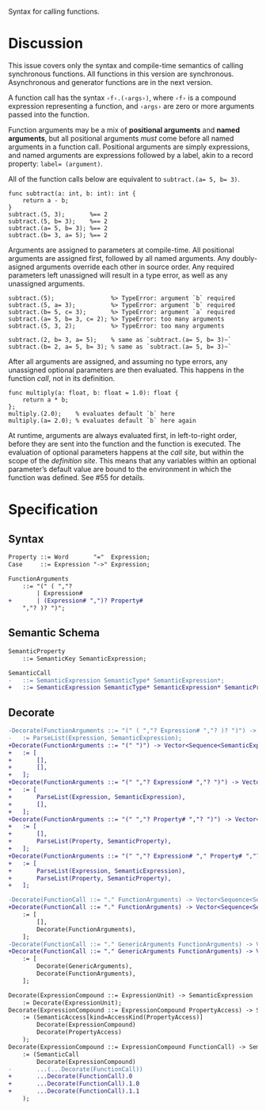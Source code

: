 Syntax for calling functions.

# Discussion
This issue covers only the syntax and compile-time semantics of calling synchronous functions. All functions in this version are synchronous. Asynchronous and generator functions are in the next version.

A function call has the syntax `‹f›.(‹args›)`, where `‹f›` is a compound expression representing a function, and `‹args›` are zero or more arguments passed into the function.

Function arguments may be a mix of **positional arguments** and **named arguments**, but all positional arguments *must* come before all named arguments in a function call. Positional arguments are simply expressions, and named arguments are expressions followed by a label, akin to a record property: `label= (argument)`.

All of the function calls below are equivalent to `subtract.(a= 5, b= 3)`.
```cp
func subtract(a: int, b: int): int {
	return a - b;
}
subtract.(5, 3);       %== 2
subtract.(5, b= 3);    %== 2
subtract.(a= 5, b= 3); %== 2
subtract.(b= 3, a= 5); %== 2
```

Arguments are assigned to parameters at compile-time. All positional arguments are assigned first, followed by all named arguments. Any doubly-asigned arguments override each other in source order. Any required parameters left unassigned will result in a type error, as well as any unassigned arguments.
```cp
subtract.(5);                %> TypeError: argument `b` required
subtract.(5, a= 3);          %> TypeError: argument `b` required
subtract.(b= 5, c= 3);       %> TypeError: argument `a` required
subtract.(a= 5, b= 3, c= 2); %> TypeError: too many arguments
subtract.(5, 3, 2);          %> TypeError: too many arguments

subtract.(2, b= 3, a= 5);    % same as `subtract.(a= 5, b= 3)~`
subtract.(b= 2, a= 5, b= 3); % same as `subtract.(a= 5, b= 3)~`
```

After all arguments are assigned, and assuming no type errors, any unassigned optional parameters are then evaluated. This happens in the function *call*, not in its definition.
```cp
func multiply(a: float, b: float = 1.0): float {
	return a * b;
};
multiply.(2.0);    % evaluates default `b` here
multiply.(a= 2.0); % evaluates default `b` here again
```

At runtime, arguments are always evaluated first, in left-to-right order, before they are sent into the function and the function is executed. The evaluation of optional parameters happens at the *call site*, but within the scope of the *definition site*. This means that any variables within an optional parameter’s default value are bound to the environment in which the function was defined. See #55 for details.

# Specification

## Syntax
```diff
Property ::= Word       "="  Expression;
Case     ::= Expression "->" Expression;

FunctionArguments
	::= "(" ( ","?
		| Expression#
+		| (Expression# ",")? Property#
	","? )? ")";
```

## Semantic Schema
```diff
SemanticProperty
	::= SemanticKey SemanticExpression;

SemanticCall
-	::= SemanticExpression SemanticType* SemanticExpression*;
+	::= SemanticExpression SemanticType* SemanticExpression* SemanticProperty*;
```

## Decorate
```diff
-Decorate(FunctionArguments ::= "(" ( ","? Expression# ","? )? ")") -> Sequence<SemanticExpression>
-	:= ParseList(Expression, SemanticExpression);
+Decorate(FunctionArguments ::= "(" ")") -> Vector<Sequence<SemanticExpression>, Sequence<SemanticProperty>>
+	:= [
+		[],
+		[],
+	];
+Decorate(FunctionArguments ::= "(" ","? Expression# ","? ")") -> Vector<Sequence<SemanticExpression>, Sequence<SemanticProperty>>
+	:= [
+		ParseList(Expression, SemanticExpression),
+		[],
+	];
+Decorate(FunctionArguments ::= "(" ","? Property# ","? ")") -> Vector<Sequence<SemanticExpression>, Sequence<SemanticProperty>>
+	:= [
+		[],
+		ParseList(Property, SemanticProperty),
+	];
+Decorate(FunctionArguments ::= "(" ","? Expression# "," Property# ","? ")") -> Vector<Sequence<SemanticExpression>, Sequence<SemanticProperty>>
+	:= [
+		ParseList(Expression, SemanticExpression),
+		ParseList(Property, SemanticProperty),
+	];

-Decorate(FunctionCall ::= "." FunctionArguments) -> Vector<Sequence<SemanticType>, Sequence<SemanticExpression>>
+Decorate(FunctionCall ::= "." FunctionArguments) -> Vector<Sequence<SemanticType>, Vector<Sequence<SemanticExpression>, Sequence<SemanticProperty>>>
	:= [
		[],
		Decorate(FunctionArguments),
	];
-Decorate(FunctionCall ::= "." GenericArguments FunctionArguments) -> Vector<Sequence<SemanticType>, Sequence<SemanticExpression>>
+Decorate(FunctionCall ::= "." GenericArguments FunctionArguments) -> Vector<Sequence<SemanticType>, Vector<Sequence<SemanticExpression>, Sequence<SemanticProperty>>>
	:= [
		Decorate(GenericArguments),
		Decorate(FunctionArguments),
	];

Decorate(ExpressionCompound ::= ExpressionUnit) -> SemanticExpression
	:= Decorate(ExpressionUnit);
Decorate(ExpressionCompound ::= ExpressionCompound PropertyAccess) -> SemanticAccess
	:= (SemanticAccess[kind=AccessKind(PropertyAccess)]
		Decorate(ExpressionCompound)
		Decorate(PropertyAccess)
	);
Decorate(ExpressionCompound ::= ExpressionCompound FunctionCall) -> SemanticCall
	:= (SemanticCall
		Decorate(ExpressionCompound)
-		...(...Decorate(FunctionCall))
+		...Decorate(FunctionCall).0
+		...Decorate(FunctionCall).1.0
+		...Decorate(FunctionCall).1.1
	);
```
